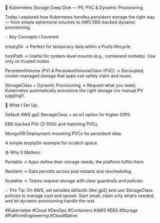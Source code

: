 🚀 Kubernetes Storage Deep Dive — PV, PVC & Dynamic Provisioning

Today I explored how Kubernetes handles persistent storage the right way — from simple ephemeral volumes to AWS EBS-backed dynamic provisioning.

💡 Key Concepts I Covered:

emptyDir → Perfect for temporary data within a Pod’s lifecycle.

hostPath → Useful for system-level mounts (e.g., containerd sockets). Use only on trusted nodes.

PersistentVolume (PV) & PersistentVolumeClaim (PVC) → Decoupled, cluster-managed storage that apps can safely claim and reuse.

StorageClass + Dynamic Provisioning → Request what you need; Kubernetes automatically provisions the right storage (no manual PV juggling!).

🧩 What I Set Up:

Default AWS gp2 StorageClass + an io1 option for higher IOPS.

EBS-backed PVs (2–10Gi) and matching PVCs.

MongoDB Deployment mounting PVCs for persistent data.

A simple emptyDir example for scratch space.

⚙️ Why It Matters:

Portable → Apps define their storage needs; the platform fulfils them.

Resilient → Data persists across pod restarts and rescheduling.

Scalable → Teams request storage with clear guardrails and policies.

✅ Pro Tip:
On AWS, set sensible defaults (like gp2) and use StorageClass policies to manage cost and sprawl. Start small, claim only what’s needed, and let dynamic provisioning handle the rest.

#Kubernetes #Cloud #DevOps #Containers #AWS #EBS #Storage #PlatformEngineering #CloudNative
